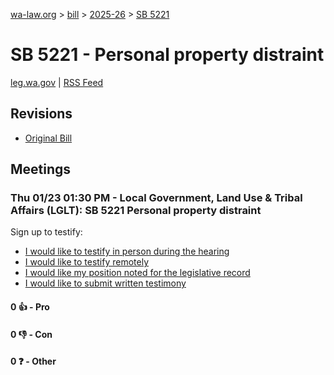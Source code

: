[wa-law.org](/) > [bill](/bill/) > [2025-26](/bill/2025-26/) > [SB 5221](/bill/2025-26/sb/5221/)

# SB 5221 - Personal property distraint
[leg.wa.gov](https://app.leg.wa.gov/billsummary?BillNumber=5221&Year=2025&Initiative=false) | [RSS Feed](./rss.xml)

## Revisions
* [Original Bill](1/)

## Meetings
### Thu 01/23 01:30 PM - Local Government, Land Use & Tribal Affairs (LGLT): SB 5221 Personal property distraint
Sign up to testify:
* [I would like to testify in person during the hearing](https://app.leg.wa.gov/csi/Testifier/Add?chamber=House&mId=32448&aId=161441&caId=24807&tId=1)
* [I would like to testify remotely](https://app.leg.wa.gov/csi/Testifier/Add?chamber=House&mId=32448&aId=161441&caId=24807&tId=2)
* [I would like my position noted for the legislative record](https://app.leg.wa.gov/csi/Testifier/Add?chamber=House&mId=32448&aId=161441&caId=24807&tId=3)
* [I would like to submit written testimony](https://app.leg.wa.gov/csi/Testifier/Add?chamber=House&mId=32448&aId=161441&caId=24807&tId=4)

#### 0 👍 - Pro

#### 0 👎 - Con

#### 0 ❓ - Other
